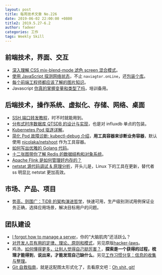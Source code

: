 ```yaml
---
layout: post
title: 每周技术文章 No.226
date: 2019-06-02 22:00:00 +0800
title2: 2019.5.27-6.2
author: fadeer
categories: 工作
tags: Weekly Skill
---
```


## 前端技术，界面、交互

- [深入理解 CSS mix-blend-mode 滤色 screen 混合模式](https://www.zhangxinxu.com/wordpress/2019/05/css-mix-blend-mode-screen/)。
- [使用 JavaScript 探测网络状态](https://www.jackpu.com/shi-yong-javascript-tan-ce-wang-luo-zhuang-tai/)，不止 `naviagtor.onLine`，还[包装个库](https://github.com/JackPu/network-heart-service)。
- [每个前端工程师都应该了解的图片知识](https://mp.weixin.qq.com/s/O1n7_t4izdmpvn2mFrB-kg)。
- Javascript [你真的掌握变量和类型了吗](https://mp.weixin.qq.com/s/Z0jnNJlfOrXHdNDb8CM-ng)，培训备用。

## 后端技术，操作系统、虚拟化、存储、网络、桌面

- [SSH 端口转发教程](https://github.com/ruanyf/articles/blob/master/2019/2019-05-28-ssh-port-forwarding.md)，时不时就能用到。
- [分布式时序数据库 QTSDB 的设计与实现](https://segmentfault.com/a/1190000019351152)，也是对 influxdb 单点的包装。
- [Kubernetes Pod 驱逐详解](https://www.yangcs.net/posts/kubernetes-eviction/)。
- [简化 Pod 故障诊断: kubectl-debug 介绍](https://aleiwu.com/post/kubectl-debug-intro/)，**用工具容器来诊断业务容器**，默认使用 [nicolaka/netshoot](https://hub.docker.com/r/nicolaka/netshoot/) 作为工具容器。
- [如何写出优雅的 Golang 代码](https://draveness.me/golang-101)。
- [十二张图带你了解 Redis 的数据结构和对象系统](https://mp.weixin.qq.com/s/J6prsqE3B_o0ZXIxqdC3Cw)。
- [Apache Flink 是如何管理好内存的？](https://mp.weixin.qq.com/s/K65OjUNM1Wf8Z5H9GS4zbg)
- [netstat 源代码调试 & 原理分析](https://paper.seebug.org/934/)，开头儿是，Linux 下的工具在更新，替代者 ss 明显比 netstat 更加高效。

## 市场、产品、项目

- [势高，则围广：TiDB 的架构演进哲学](https://mp.weixin.qq.com/s/ojaN603OPWcXEbwHVn54yA)，快速可用，生产级别测试用例保证业务正确，选择应用场景，解决目标用户的问题。

## 团队建设

- [I forgot how to manage a server](https://ma.ttias.be/i-forgot-how-to-manage-a-server/)，你的“大脑肌肉”还活跃么？
- [对开发人员有用的定律、理论、原则和模式](https://github.com/nusr/hacker-laws-zh)，另见原版[hacker-laws](https://github.com/dwmkerr/hacker-laws)。
- 鸡汤，[如何懂得更多，让别人觉得自己挺厉害？](https://kenengba.com/post/3721.html)，**探索是一个获得的过程，梳理才能得到**，**说出来，才能发现自己缺什么**。另见[工作习惯分享：信息的收集与整理](http://beforweb.com/node/1044)。
- [Git 自救指南](https://blog.coding.net/blog/githandbuch)，就是这配图太形式化了，去看原文吧：[Oh shit, git!](https://ohshitgit.com/)
